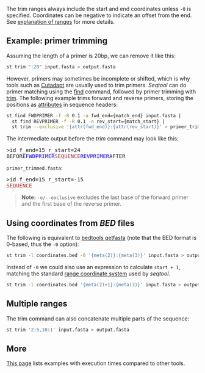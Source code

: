 The trim ranges always include the start and end coordinates unless `-0` is
specified.
Coordinates can be negative to indicate an offset from the end.
See [explanation of ranges](ranges.md) for more details.

## Example: primer trimming

Assuming the length of a primer is 20bp, we can remove it like this:

```bash
st trim ":20" input.fasta > output.fasta
```

However, primers may sometimes be incomplete or shifted, which is why tools such
as [Cutadapt](https://cutadapt.readthedocs.io) are usually used to trim primers.
*Seqtool* can do primer matching using the [find](find.md) command, followed by primer
trimming with [trim](trim.md).
The following example trims forward and reverse primers, storing the positions
as [attributes](attributes.md) in sequence headers:

```bash
st find FWDPRIMER -f -R 0.1 -a fwd_end={match_end} input.fasta |
  st find REVPRIMER -f -R 0.1 -a rev_start={match_start} |
  st trim --exclusive '{attr(fwd_end)}:{attr(rev_start)}' > primer_trimmed.fasta
```

The intermediate output before the *trim* command may look like this:

<pre>
>id f_end=15 r_start=24
BEFORE<span style="color:blue">FWDPRIMER</span><span style="color:brown">SEQUENCE</span><span style="color:blue">REVPRIMER</span>AFTER
</pre>

`primer_trimmed.fasta`:

<pre>
>id f_end=15 r_start=-15
<span style="color:brown">SEQUENCE</span>
</pre>

> **Note:** `-e/--exclusive` excludes the last base of the forward primer and the first
> base of the reverse primer.


## Using coordinates from *BED* files

The following is equivalent to
[bedtools getfasta](http://bedtools.readthedocs.io/en/latest/content/tools/getfasta.html)
(note that the BED format is 0-based, thus the `-0` option):

```bash
st trim -l coordinates.bed -0 '{meta(2)}:{meta(3)}' input.fasta > output.fasta
```

Instead of `-0` we could also use an expression to calculate `start + 1`,
matching the standard [range coordinate system](ranges.md) used by *seqtool*.

```bash
st trim -l coordinates.bed '{meta(2)+1}:{meta(3)}' input.fasta > output.fasta
```

## Multiple ranges

The trim command can also concatenate multiple parts of the sequence:

```bash
st trim '2:5,10:1' input.fasta > output.fasta
```

## More

[This page](comparison.md#trim) lists examples with execution times compared
to other tools.
